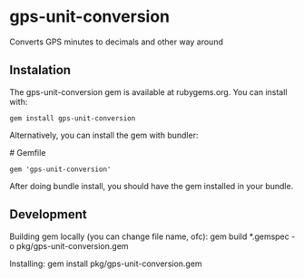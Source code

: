 # gps-unit-conversion
Converts GPS minutes to decimals and other way around

## Instalation

The gps-unit-conversion gem is available at rubygems.org. You can install with:

`gem install gps-unit-conversion`

Alternatively, you can install the gem with bundler:

\# Gemfile

`gem 'gps-unit-conversion'`

After doing bundle install, you should have the gem installed in your bundle.

## Development

Building gem locally (you can change file name, ofc):
gem build *.gemspec -o pkg/gps-unit-conversion.gem

Installing:
gem install pkg/gps-unit-conversion.gem
